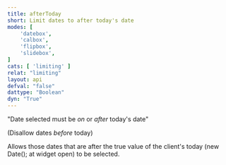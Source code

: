 ```yaml
---
title: afterToday
short: Limit dates to after today's date
modes: [
	'datebox',
	'calbox',
	'flipbox',
	'slidebox',
]
cats: [ 'limiting' ]
relat: "limiting"
layout: api
defval: "false"
dattype: "Boolean"
dyn: "True"
---
```


"Date selected must be *on* or *after* today's date"

(Disallow dates *before* today)

Allows those dates that are after the true value of the client's today
(new Date(); at widget open) to be selected. 
